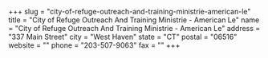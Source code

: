 +++
slug = "city-of-refuge-outreach-and-training-ministrie-american-le"
title = "City of Refuge Outreach And Training Ministrie - American Le"
name = "City of Refuge Outreach And Training Ministrie - American Le"
address = "337 Main Street"
city = "West Haven"
state = "CT"
postal = "06516"
website = ""
phone = "203-507-9063"
fax = ""
+++
